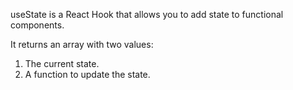 useState is a React Hook that allows you to add state to functional components.  

It returns an array with two values:  
1. The current state.  
2. A function to update the state.  

